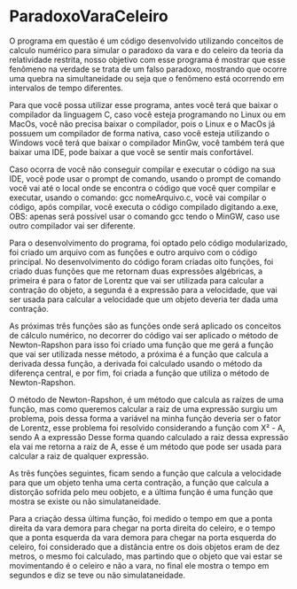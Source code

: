 # ParadoxoVaraCeleiro
O programa em questão é um código desenvolvido utilizando conceitos de calculo numérico para simular o paradoxo da vara e do celeiro da teoria da relatividade restrita, nosso objetivo com esse programa é mostrar que esse fenômeno na verdade se trata de um falso paradoxo, mostrando que ocorre uma quebra na simultaneidade ou seja
que o fenômeno está ocorrendo em intervalos de tempo diferentes.

Para que você possa utilizar esse programa, antes você terá que baixar o compilador da linguagem C, caso você esteja programando no Linux ou em MacOs, você não precisa baixar
o compilador, pois o Linux e o MacOs já possuem um compilador de forma nativa, caso você esteja utilizando o Windows você terá que baixar o compilador MinGw, você também terá que baixar uma IDE, pode baixar a que você se sentir mais confortável.

Caso ocorra de você não conseguir compilar e executar o código na sua IDE, você pode usar o prompt de comando, usando o prompt de comando você vai até o local onde
se encontra o código que você quer compilar e executar, usando o comando: gcc nomeArquivo.c, você vai compilar o código, após compilar, você executa o código
compilado digitando a.exe, OBS: apenas será possível usar o comando gcc tendo o MinGW, caso use outro compilador vai ser diferente.

Para o desenvolvimento do programa, foi optado pelo código modularizado, foi criado um arquivo com as funções e outro arquivo com o código principal.
No desenvolvimento do código foram criadas oito funções, foi criado duas funções que me retornam duas expressões algébricas, a primeira é para o fator de Lorentz 
que vai ser utilizada para calcular a contração do objeto, a segunda é a expressão para a velocidade, que vai ser usada para calcular a velocidade que um objeto
deveria ter dada uma contração.

As próximas três funções são as funções onde será aplicado os conceitos de cálculo numérico, no decorrer do código vai ser aplicado o método de Newton-Rapshon
para isso foi criado uma função que me gerá a função que vai ser utilizada nesse método, a próxima é a função que calcula a derivada dessa função, a derivada
foi calculado usando o método da diferença central, e por fim, foi criada a função que utiliza o método de Newton-Rapshon.

O método de Newton-Rapshon, é um método que calcula as raízes de uma função, mas como queremos calcular a raiz de uma expressão surgiu um problema,
pois dessa forma a variável na minha função deveria ser o fator de Lorentz, esse problema foi resolvido considerando a função com X² - A, sendo A a expressão
Desse forma quando calculado a raiz dessa expressão ela vai me retorna a raiz de A, esse é um método que pode ser usada para calcular a raiz de qualquer expressão.

As três funções seguintes, ficam sendo a função que calcula a velocidade para que um objeto tenha uma certa contração, a função que calcula a distorção sofrida pelo meu oobjeto, e a última função é uma função que mostra se existe ou não simulataneidade.

Para a criação dessa última função, foi medido o tempo em que a ponta direita da vara demora para chegar na porta direita do celeiro, e o tempo que a ponta esquerda
da vara demora para chegar na porta esquerda do celeiro, foi considerado que a distância entre os dois objetos eram de dez metros, o mesmo foi calculado, mas partindo
que o objeto que vai estar se movimentando é o celeiro e não a vara, no final ele mostra o tempo em segundos e diz se teve ou não simulataneidade.
